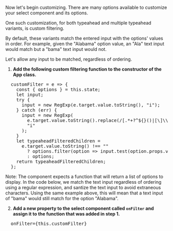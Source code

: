 Now let's begin customizing. There are many options available to customize your select component and its options.

One such customization, for both typeahead and multiple typeahead variants, is custom filtering.

By default, these variants match the entered input with the options' values in order. For example, given the "Alabama" option value, an "Ala" text input would match but a "bama" text input would not.

Let's allow any input to be matched, regardless of ordering.

1) **Add the following custom filtering function to the constructor of the App class.**

<pre class="file" data-target="clipboard">
  customFilter = e => {
    const { options } = this.state;
    let input;
    try {
      input = new RegExp(e.target.value.toString(), "i");
    } catch (err) {
      input = new RegExp(
        e.target.value.toString().replace(/[.*+?^${}()|[\]\\]/g, "\\$&"),
        "i"
      );
    }
    let typeaheadFilteredChildren =
      e.target.value.toString() !== ""
        ? options.filter(option => input.test(option.props.value.toString()))
        : options;
    return typeaheadFilteredChildren;
  };
</pre>

Note: The component expects a function that will return a list of options to display. In the code below, we match the text input regardless of ordering using a regular expression, and santize the text input to avoid extraneous characters. Using the same example above, this will mean that a text input of "bama" would still match for the option "Alabama".

2) **Add a new property to the select component called `onFilter` and assign it to the function that was added in step 1.**

<pre>
  onFilter={this.customFilter}
</pre>
